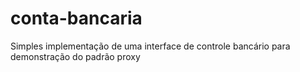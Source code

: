 # conta-bancaria
Simples implementação de uma interface de controle bancário para demonstração do padrão proxy

